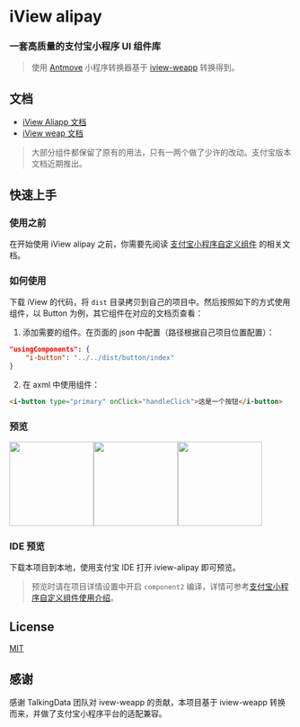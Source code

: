 
# iView alipay

### 一套高质量的支付宝小程序 UI 组件库

> 使用 [Antmove](https://ant-move.github.io/website/) 小程序转换器基于 [iview-weapp](https://github.com/TalkingData/iview-weapp) 转换得到。

## 文档

* [iView Aliapp 文档](https://ant-move.github.io/iview-alipay-docs/)
* [iView weap 文档](https://weapp.iviewui.com)


> 大部分组件都保留了原有的用法，只有一两个做了少许的改动。支付宝版本文档近期推出。

## 快速上手
### 使用之前
在开始使用 iView alipay 之前，你需要先阅读 [支付宝小程序自定义组件](https://docs.alipay.com/mini/framework/custom-component-overview) 的相关文档。

### 如何使用
下载 iView 的代码，将 `dist` 目录拷贝到自己的项目中。然后按照如下的方式使用组件，以 Button 为例，其它组件在对应的文档页查看：

1. 添加需要的组件。在页面的 json 中配置（路径根据自己项目位置配置）：
```json
"usingComponents": {
    "i-button": "../../dist/button/index"
}
```
2. 在 axml 中使用组件：
```html
<i-button type="primary" onClick="handleClick">这是一个按钮</i-button>
```

### 预览

<img width='150px' src='https://ant-move.github.io/iview-alipay-docs/dist/526910cfa6fa3cc84be09783e4fb102b.gif' /><img width='150px' src='https://ant-move.github.io/iview-alipay-docs/dist/d9b709109f7d0eb5ed600de339e757ae.gif' /><img width='150px' src='https://ant-move.github.io/iview-alipay-docs/dist/b684ddb29bb562854bb25990fcea34be.gif' />

### IDE 预览

下载本项目到本地，使用支付宝 IDE 打开 iview-alipay 即可预览。

> 预览时请在项目详情设置中开启 `component2` 编译，详情可参考[支付宝小程序自定义组件使用介绍](https://docs.alipay.com/mini/framework/custom-component-overview#%E4%BD%BF%E7%94%A8%E9%A1%BB%E7%9F%A5)。
## License

[MIT](http://opensource.org/licenses/MIT)

## 感谢

感谢 TalkingData 团队对 ivew-weapp 的贡献，本项目基于 iview-weapp 转换而来，并做了支付宝小程序平台的适配兼容。